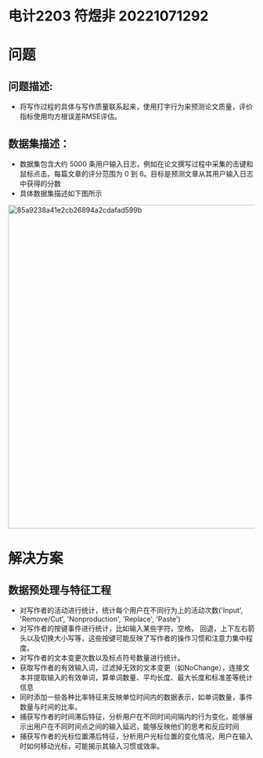# 电计2203 符煜非 20221071292
# 问题
## 问题描述:
* 将写作过程的具体与写作质量联系起来，使用打字行为来预测论文质量，评价指标使用均方根误差RMSE评估。
## 数据集描述：
* 数据集包含大约 5000 条用户输入日志，例如在论文撰写过程中采集的击键和鼠标点击。每篇文章的评分范围为 0 到 6。目标是预测文章从其用户输入日志中获得的分数
* 具体数据集描述如下图所示

<img width="660" alt="85a9238a41e2cb26894a2cdafad599b" src="https://github.com/user-attachments/assets/3e74a1da-480c-4127-bd14-9fd9fa6579d6">

# 解决方案
## 数据预处理与特征工程
* 对写作者的活动进行统计，统计每个用户在不同行为上的活动次数('Input', 'Remove/Cut', 'Nonproduction', 'Replace', 'Paste')
* 对写作者的按键事件进行统计，比如输入某些字符，空格， 回退，上下左右箭头以及切换大小写等，这些按键可能反映了写作者的操作习惯和注意力集中程度。
* 对写作者的文本变更次数以及标点符号数量进行统计。
* 获取写作者的有效输入词，过滤掉无效的文本变更（如NoChange），连接文本并提取输入的有效单词，算单词数量、平均长度、最大长度和标准差等统计信息
* 同时添加一些各种比率特征来反映单位时间内的数据表示，如单词数量，事件数量与时间的比率。
* 捕获写作者的时间滞后特征，分析用户在不同时间间隔内的行为变化，能够展示出用户在不同时间点之间的输入延迟，能够反映他们的思考和反应时间
* 捕获写作者的光标位置滞后特征，分析用户光标位置的变化情况，用户在输入时如何移动光标，可能揭示其输入习惯或效率。

